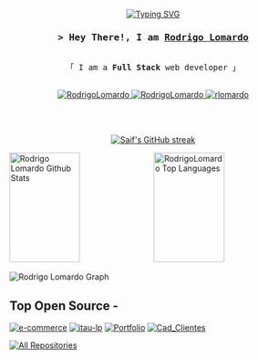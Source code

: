 





<p align="center">
 <a href="https://git.io/typing-svg"><img src="https://readme-typing-svg.herokuapp.com?font=Fira+Code&duration=3000&pause=500&color=FF1493&center=true&vCenter=true&random=false&width=635&lines=Web+Developer;Member+of+the+developers+group+%40DetroRJ;Analysis+and+Systems+Development+-+3rd+semester;Always+learning+new+things." alt="Typing SVG" /></a>
</p>


<!-- Intro  -->
<h3 align="center">
        <samp>&gt; Hey There!, I am
                <b><a target="_blank" href="(https://rdevv.netlify.app)">Rodrigo Lomardo</a></b>
        </samp>
</h3>


<p align="center"> 
  <samp>
    <a href="https://www.google.com/search?q=Al+Siam"></a>
    <br>
    「 I am a <b>Full Stack</b> web developer 」
    <br>
    <br>
  </samp>
</p>

<p align="center">
 <a href="(https://rdevv.netlify.app)" target="blank">
  <img src="https://img.shields.io/badge/Website-DC143C?style=for-the-badge&logo=medium&logoColor=white" alt="RodrigoLomardo" />
 </a>
 <a href="https://linkedin.com/in/rodrigolomardo" target="_blank">
  <img src="https://img.shields.io/badge/LinkedIn-0077B5?style=for-the-badge&logo=linkedin&logoColor=white" alt="RodrigoLomardo"/>
 </a>


 <a href="https://instagram.com/r.lomardo" target="_blank">
  <img src="https://img.shields.io/badge/Instagram-fe4164?style=for-the-badge&logo=instagram&logoColor=white" alt="rlomardo" />
 </a> 

</p>
<br />


<br/>

<p align="center">
  <a href="https://github.com/RodrigoLomardo">
    <img src="https://github-readme-streak-stats.herokuapp.com/?user=RodrigoLomardo&theme=radical&border=7F3FBF&background=0D1117" alt="Saif's GitHub streak"/>
  </a>
</p>


<a> 
    <a href="https://github.com/RodrigoLomardo"><img alt="Rodrigo Lomardo Github Stats" src="https://denvercoder1-github-readme-stats.vercel.app/api?username=RodrigoLomardo&show_icons=true&count_private=true&theme=react&border_color=7F3FBF&bg_color=0D1117&title_color=F85D7F&icon_color=F8D866" height="192px" width="49.5%"/></a>
  <a href="https://github.com/RodrigoLomardo"><img alt="RodrigoLomardo Top Languages" src="https://denvercoder1-github-readme-stats.vercel.app/api/top-langs/?username=RodrigoLomardo&langs_count=8&layout=compact&theme=react&border_color=7F3FBF&bg_color=0D1117&title_color=F85D7F&icon_color=F8D866" height="192px" width="49.5%"/></a>
  <br/>
</a>


![Rodrigo Lomardo Graph](https://github-readme-activity-graph.vercel.app/graph?username=RodrigoLomardo&custom_title=Rodrigo%20Lomardo%20GitHub%20Activity%20Graph&bg_color=0D1117&color=7F3FBF&line=7F3FBF&point=7F3FBF&area_color=FFFFFF&title_color=FFFFFF&area=true)



## Top Open Source -


[![e-commerce](https://github-readme-stats.vercel.app/api/pin/?username=RodrigoLomardo&repo=e-commerce&border_color=7F3FBF&bg_color=0D1117&title_color=C9D1D9&text_color=8B949E&icon_color=7F3FBF&card_width=10px)](https://github.com/RodrigoLomardo/e-commerce)
[![itau-lp](https://github-readme-stats.vercel.app/api/pin/?username=RodrigoLomardo&repo=itau-lp&border_color=7F3FBF&bg_color=0D1117&title_color=C9D1D9&text_color=8B949E&icon_color=7F3FBF)](https://github.com/RodrigoLomardo/itau-lp)
[![Portfolio](https://github-readme-stats.vercel.app/api/pin/?username=RodrigoLomardo&repo=rdev&border_color=7F3FBF&bg_color=0D1117&title_color=C9D1D9&text_color=8B949E&icon_color=7F3FBF)](https://github.com/RodrigoLomardo/rdev)
[![Cad_Clientes](https://github-readme-stats.vercel.app/api/pin/?username=RodrigoLomardo&repo=cadastro_clientes&border_color=7F3FBF&bg_color=0D1117&title_color=C9D1D9&text_color=8B949E&icon_color=7F3FBF)](https://github.com/RodrigoLomardo/cadastro_clientes)


<p align="left">
  <a href="https://github.com/RodrigoLomardo?tab=repositories" target="_blank"><img alt="All Repositories" title="All Repositories" src="https://img.shields.io/badge/-All%20Repos-2962FF?style=for-the-badge&logo=koding&logoColor=white"/></a>
</p>


